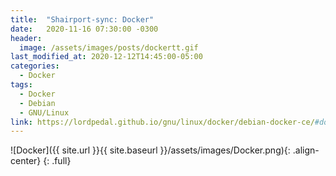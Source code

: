 ```yaml
---
title:  "Shairport-sync: Docker"
date:   2020-11-16 07:30:00 -0300
header:
  image: /assets/images/posts/dockertt.gif
last_modified_at: 2020-12-12T14:45:00-05:00
categories:
  - Docker
tags:
  - Docker
  - Debian
  - GNU/Linux
link: https://lordpedal.github.io/gnu/linux/docker/debian-docker-ce/#docker-shairport-sync
---
```


![Docker]({{ site.url }}{{ site.baseurl }}/assets/images/Docker.png){: .align-center}
{: .full}
